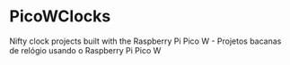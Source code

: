 # PicoWClocks
Nifty clock projects built with the Raspberry Pi Pico W - Projetos bacanas de relógio usando o Raspberry Pi Pico W
